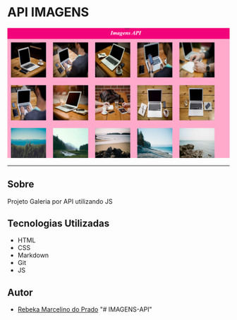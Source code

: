 ﻿# API IMAGENS

![alt text](image.png)

---

## Sobre
Projeto Galeria por API utilizando JS

## Tecnologias Utilizadas
- HTML
- CSS
- Markdown
- Git
- JS

## Autor
- [Rebeka Marcelino do Prado](www.linkedin.com/in/rebekamarcelino)
"# IMAGENS-API" 
